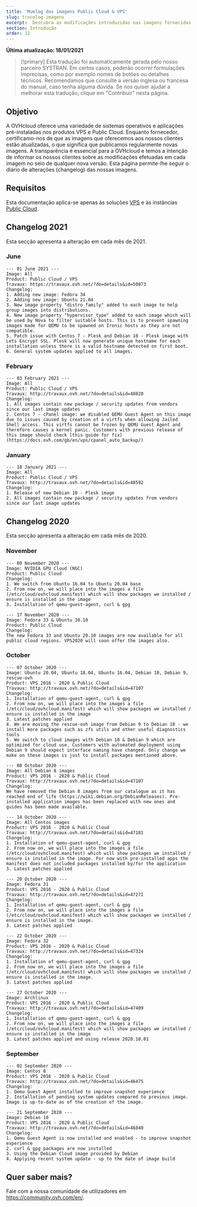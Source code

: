 ```yaml
---
title: 'Muelog das imagens Public Cloud & VPS'
slug: trocelog-imagens
excerpt:  Descubra as modificações introduzidas nas imagens fornecidas nas soluções Public Cloud e VPS
section: Introdução
order: 12
---
```


**Última atualização: 18/01/2021**

> [!primary]
> Esta tradução foi automaticamente gerada pelo nosso parceiro SYSTRAN. Em certos casos, poderão ocorrer formulações imprecisas, como por exemplo nomes de botões ou detalhes técnicos. Recomendamos que consulte a versão inglesa ou francesa do manual, caso tenha alguma dúvida. Se nos quiser ajudar a melhorar esta tradução, clique em "Contribuir" nesta página.
>

## Objetivo

A OVHcloud oferece uma variedade de sistemas operativos e aplicações pré-instaladas nos produtos VPS e Public Cloud. Enquanto fornecedor, certificamo-nos de que as imagens que oferecemos aos nossos clientes estão atualizadas, o que significa que publicamos regularmente novas imagens. A transparência é essencial para a OVHcloud e temos a intenção de informar os nossos clientes sobre as modificações efetuadas em cada imagem no seio de qualquer nova versão. Esta página permite-lhe seguir o diário de alterações (changelog) das nossas imagens.

## Requisitos

Esta documentação aplica-se apenas às soluções [VPS](https://www.ovhcloud.com/pt/vps/compare/) e às instâncias [Public Cloud](https://www.ovhcloud.com/pt/public-cloud/compute/).

## Changelog 2021

Esta secção apresenta a alteração em cada mês de 2021.

### June

```
--- 01 June 2021 ---
Image: All
Product: Public Cloud / VPS
Travaux: https://travaux.ovh.net/?do=details&id=50873
Changelog:
1. Adding new image: Fedora 34
2. Adding new image: Ubuntu 21.04
3. New image property "distro_family" added to each image to help group images into distributions.
4. New image property "hypervisor_type" added to each image which will be used by Nova to filter suitable hosts. This is to prevent spawning images made for QEMU to be spawned on Ironic hosts as they are not compatible.
5. Patch issue with Centos 7 - Plesk and Debian 10 - Plesk image with Lets Encrypt SSL. Plesk will now generate unique hostname for each installation unless there is a valid hostname detected on first boot.
6. General system updates applied to all images.

```

### February

```
--- 03 February 2021 ---
Image: All
Product: Public Cloud / VPS
Travaux: http://travaux.ovh.net/?do=details&id=48820
Changelog:
1. All images contain new package / security updates from vendors since our last image updates
2. Centos 7 - cPanel image: we disabled QEMU Guest Agent on this image due to issues caused by creation of a virtfs when allowing Jailed Shell access. This virtfs cannot be frozen by QEMU Guest Agent and therefore causes a kernel panic. Customers with previous release of this image should check [this guide for fix](https://docs.ovh.com/gb/en/vps/cpanel_auto_backup/)

```

### January

```
--- 18 January 2021 ---
Image: All
Product: Public Cloud / VPS
Travaux: http://travaux.ovh.net/?do=details&id=48592
Changelog:
1. Release of new Debian 10 - Plesk image
2. All images contain new package / security updates from vendors since our last image updates

```

## Changelog 2020

Esta secção apresenta a alteração em cada mês de 2020.

### November

```
--- 09 November 2020 ---
Image: NVIDIA GPU Cloud (NGC)
Product: Public Cloud
Changelog:
1. We switch from Ubuntu 16.04 to Ubuntu 20.04 base
2. From now on, we will place into the images a file (/etc/cloud/ovhcloud.manifest) which will show packages we installed / ensure is installed in the image
3. Installation of qemu-guest-agent, curl & gpg

--- 17 November 2020 ---
Image: Fedora 33 & Ubuntu 20.10
Product: Public Cloud
Changelog:
The new Fedora 33 and Ubuntu 20.10 images are now available for all public cloud regions. VPS2020 will soon offer the images also.
```

### October

```
--- 07 October 2020 ---
Image: Ubuntu 20.04, Ubuntu 18.04, Ubuntu 16.04, Debian 10, Debian 9, rescue-ovh
Product: VPS 2016 - 2020 & Public Cloud
Travaux: http://travaux.ovh.net/?do=details&id=47107
Changelog:
1. Installation of qemu-guest-agent, curl & gpg
2. From now on, we will place into the images a file (/etc/cloud/ovhcloud.manifest) which will show packages we installed / ensure is installed in the image
3. Latest patches applied
4. We are moving the rescue-ovh image from Debian 9 to Debian 10 - we install more packages such as zfs utils and other useful diagnostics tools
5. We switch to cloud images with Debian 10 & Debian 9 which are optimized for cloud use. Customers with automated deployment using Debian 9 should expect interface naming have changed. Only change we make on these images is just to install packages mentioned above.

--- 08 October 2020 ---
Image: All Debian 8 images
Product: VPS 2016 - 2020 & Public Cloud
Travaux: http://travaux.ovh.net/?do=details&id=47107
Changelog:
We have removed the Debian 8 images from our catalogue as it has reached end of life (https://wiki.debian.org/DebianReleases). Pre-installed application images has been replaced with new ones and guides has been made available.

--- 14 October 2020 ---
Image: All Centos images
Product: VPS 2016 - 2020 & Public Cloud
Travaux: http://travaux.ovh.net/?do=details&id=47181
Changelog:
1. Installation of qemu-guest-agent, curl & gpg
2. From now on, we will place into the images a file (/etc/cloud/ovhcloud.manifest) which will show packages we installed / ensure is installed in the image. For now with pre-installed apps the manifest does not included packages installed by/for the application
3. Latest patches applied

--- 20 October 2020 ---
Image: Fedora 31
Product: VPS 2016 - 2020 & Public Cloud
Travaux: http://travaux.ovh.net/?do=details&id=47271
Changelog:
1. Installation of qemu-guest-agent, curl & gpg
2. From now on, we will place into the images a file (/etc/cloud/ovhcloud.manifest) which will show packages we installed / ensure is installed in the image.
3. Latest patches applied

--- 22 October 2020 ---
Image: Fedora 32
Product: VPS 2016 - 2020 & Public Cloud
Travaux: http://travaux.ovh.net/?do=details&id=47324
Changelog:
1. Installation of qemu-guest-agent, curl & gpg
2. From now on, we will place into the images a file (/etc/cloud/ovhcloud.manifest) which will show packages we installed / ensure is installed in the image.
3. Latest patches applied

--- 27 October 2020 ---
Image: Archlinux
Product: VPS 2016 - 2020 & Public Cloud
Travaux: http://travaux.ovh.net/?do=details&id=47409
Changelog:
1. Installation of qemu-guest-agent, curl & gpg
2. From now on, we will place into the images a file (/etc/cloud/ovhcloud.manifest) which will show packages we installed / ensure is installed in the image
3. Latest patches applied and using release 2020.10.01
```

### September

```
--- 02 September 2020 ---
Image: Centos 8
Product: VPS 2016 - 2020 & Public Cloud
Travaux: http://travaux.ovh.net/?do=details&id=46475
Changelog:
1. Qemu Guest Agent installed to improve snapshot experience
2. Installation of pending system updates compared to previous image. Image is up-to-date as of the creation of the image.

--- 21 September 2020 ---
Image: Debian 10
Product: VPS 2016 - 2020 & Public Cloud
Travaux: http://travaux.ovh.net/?do=details&id=46840
Changelog:
1. Qemu Guest Agent is now installed and enabled - to improve snapshot experience
2. curl & gpg packages are now installed
3. Using the Debian Cloud image provided by Debian
4. Applying recent system update - up to the date of image build
```


## Quer saber mais?

Fale com a nossa comunidade de utilizadores em <https://community.ovh.com/en/>.
